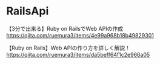 # RailsApi

【3分で出来る】Ruby on RailsでWeb APIの作成
https://qiita.com/ruemura3/items/4e99a968b18b49829301

【Ruby on Rails】Web APIの作り方を詳しく解説！
https://qiita.com/ruemura3/items/da5beff64f1c2e966a05
